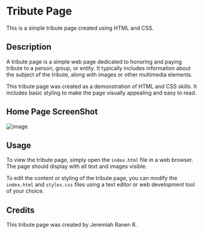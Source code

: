 # Tribute Page

This is a simple tribute page created using HTML and CSS.

## Description

A tribute page is a simple web page dedicated to honoring and paying tribute to a person, group, or entity. It typically includes information about the subject of the tribute, along with images or other multimedia elements.

This tribute page was created as a demonstration of HTML and CSS skills. It includes basic styling to make the page visually appealing and easy to read.

## Home Page ScreenShot

![image](https://github.com/JeremiahRanen7/Tribute-Page-UI/assets/141173239/e502b155-7a86-4a33-a918-a6832f24d52e)

## Usage

To view the tribute page, simply open the `index.html` file in a web browser. The page should display with all text and images visible.

To edit the content or styling of the tribute page, you can modify the `index.html` and `styles.css` files using a text editor or web development tool of your choice.

## Credits

This tribute page was created by Jeremiah Ranen R.


